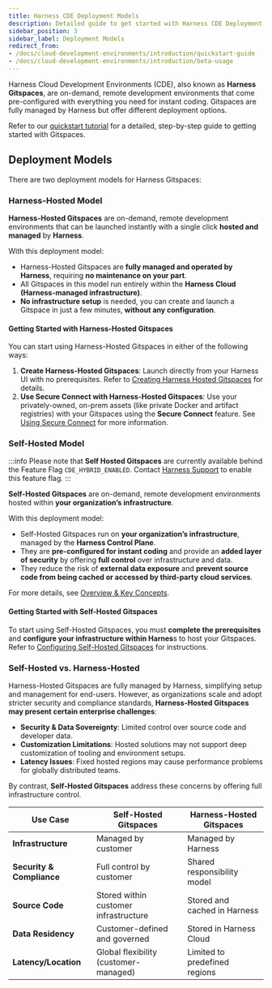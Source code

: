 ```yaml
---
title: Harness CDE Deployment Models
description: Detailed guide to get started with Harness CDE Deployment Models. 
sidebar_position: 3
sidebar_label: Deployment Models
redirect_from: 
- /docs/cloud-development-environments/introduction/quickstart-guide
- /docs/cloud-development-environments/introduction/beta-usage
---
```


Harness Cloud Development Environments (CDE), also known as **Harness Gitspaces**, are on-demand, remote development environments that come pre-configured with everything you need for instant coding. Gitspaces are fully managed by Harness but offer different deployment options.

Refer to our [quickstart tutorial](/docs/cloud-development-environments/introduction/quickstart-tutorial.md) for a detailed, step-by-step guide to getting started with Gitspaces.

## Deployment Models

There are two deployment models for Harness Gitspaces:

### Harness-Hosted Model

**Harness-Hosted Gitspaces** are on-demand, remote development environments that can be launched instantly with a single click **hosted and managed** by **Harness**. 

With this deployment model:

* Harness-Hosted Gitspaces are **fully managed and operated by Harness**, requiring **no maintenance on your part**.
* All Gitspaces in this model run entirely within the **Harness Cloud (Harness-managed infrastructure)**.
* **No infrastructure setup** is needed, you can create and launch a Gitspace in just a few minutes, **without any configuration**.

#### Getting Started with Harness-Hosted Gitspaces

You can start using Harness-Hosted Gitspaces in either of the following ways:

1. **Create Harness-Hosted Gitspaces**: Launch directly from your Harness UI with no prerequisites. Refer to [Creating Harness Hosted Gitspaces](/docs/cloud-development-environments/manage-gitspaces/create-gitspaces.md) for details.
2. **Use Secure Connect with Harness-Hosted Gitspaces**: Use your privately-owned, on-prem assets (like private Docker and artifact registries) with your Gitspaces using the **Secure Connect** feature. See [Using Secure Connect](/docs/cloud-development-environments/features-of-gitspaces/secure-connect.md) for more information.

### Self-Hosted Model

:::info
Please note that **Self Hosted Gitspaces** are currently available behind the Feature Flag ``CDE_HYBRID_ENABLED``. Contact [Harness Support](mailto:support@harness.io) to enable this feature flag.
:::

**Self-Hosted Gitspaces** are on-demand, remote development environments hosted within **your organization’s infrastructure**.

With this deployment model:

* Self-Hosted Gitspaces run on **your organization’s infrastructure**, managed by the **Harness Control Plane**.
* They are **pre-configured for instant coding** and provide an **added layer of security** by offering **full control** over infrastructure and data.
* They reduce the risk of **external data exposure** and **prevent source code from being cached or accessed by third-party cloud services**.

For more details, see [Overview & Key Concepts](/docs/cloud-development-environments/self-hosted-gitspaces/fundamentals.md).

#### Getting Started with Self-Hosted Gitspaces

To start using Self-Hosted Gitspaces, you must **complete the prerequisites** and **configure your infrastructure within Harnes**s to host your Gitspaces. Refer to [Configuring Self-Hosted Gitspaces](/docs/cloud-development-environments/self-hosted-gitspaces/steps) for instructions.

### Self-Hosted vs. Harness-Hosted

Harness-Hosted Gitspaces are fully managed by Harness, simplifying setup and management for end-users.
However, as organizations scale and adopt stricter security and compliance standards, **Harness-Hosted Gitspaces may present certain enterprise challenges**:

* **Security & Data Sovereignty**: Limited control over source code and developer data.
* **Customization Limitations**: Hosted solutions may not support deep customization of tooling and environment setups.
* **Latency Issues**: Fixed hosted regions may cause performance problems for globally distributed teams.

By contrast, **Self-Hosted Gitspaces** address these concerns by offering full infrastructure control.

| **Use Case**              | **Self-Hosted Gitspaces**             | **Harness-Hosted Gitspaces**  |
| ------------------------- | ------------------------------------- | ----------------------------- |
| **Infrastructure**        | Managed by customer                   | Managed by Harness            |
| **Security & Compliance** | Full control by customer              | Shared responsibility model   |
| **Source Code**           | Stored within customer infrastructure | Stored and cached in Harness  |
| **Data Residency**        | Customer-defined and governed         | Stored in Harness Cloud       |
| **Latency/Location**      | Global flexibility (customer-managed) | Limited to predefined regions |